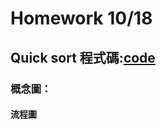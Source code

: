 # Homework 10/18
## Quick sort 程式碼:[code](https://github.com/Teresakao0421/teresa/blob/master/quick%20sort/code.py)
### 概念圖：
#### 流程圖
